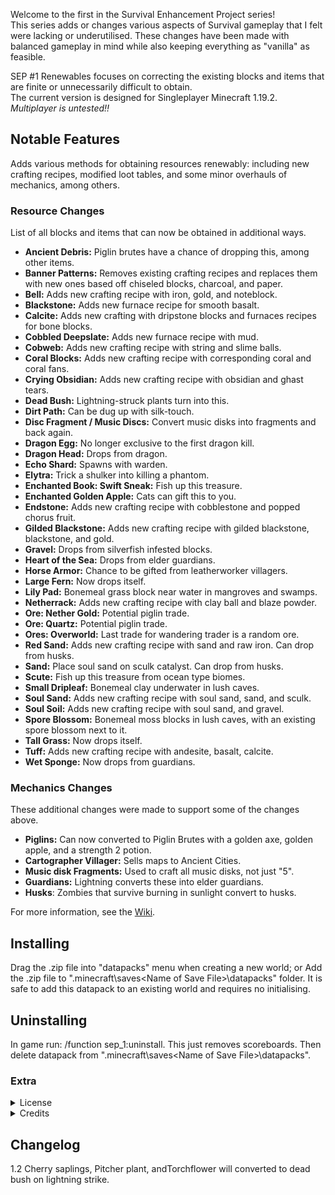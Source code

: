 Welcome to the first in the Survival Enhancement Project series!  
This series adds or changes various aspects of Survival gameplay that I felt were lacking or underutilised. These changes have been made with balanced gameplay in mind while also keeping everything as "vanilla" as feasible.

SEP #1 Renewables focuses on correcting the existing blocks and items that are finite or unnecessarily difficult to obtain.  
The current version is designed for Singleplayer Minecraft 1.19.2. _Multiplayer is untested!!_

## Notable Features
Adds various methods for obtaining resources renewably: including new crafting recipes, modified loot tables, and some minor overhauls of mechanics, among others.

### Resource Changes
List of all blocks and items that can now be obtained in additional ways.

- **Ancient Debris:** Piglin brutes have a chance of dropping this, among other items.
- **Banner Patterns:** Removes existing crafting recipes and replaces them with new ones based off chiseled blocks, charcoal, and paper.
- **Bell:** Adds new crafting recipe with iron, gold, and noteblock.
- **Blackstone:** Adds new furnace recipe for smooth basalt.
- **Calcite:** Adds new crafting with dripstone blocks and furnaces recipes for bone blocks.
- **Cobbled Deepslate:** Adds new furnace recipe with mud.
- **Cobweb:** Adds new crafting recipe with string and slime balls.
- **Coral Blocks:** Adds new crafting recipe with corresponding coral and coral fans.
- **Crying Obsidian:** Adds new crafting recipe with obsidian and ghast tears.
- **Dead Bush:** Lightning-struck plants turn into this.
- **Dirt Path:** Can be dug up with silk-touch.
- **Disc Fragment / Music Discs:** Convert music disks into fragments and back again.
- **Dragon Egg:** No longer exclusive to the first dragon kill.
- **Dragon Head:** Drops from dragon.
- **Echo Shard:** Spawns with warden.
- **Elytra:** Trick a shulker into killing a phantom.
- **Enchanted Book: Swift Sneak:** Fish up this treasure.
- **Enchanted Golden Apple:** Cats can gift this to you.
- **Endstone:** Adds new crafting recipe with cobblestone and popped chorus fruit.
- **Gilded Blackstone:** Adds new crafting recipe with gilded blackstone, blackstone, and gold.
- **Gravel:** Drops from silverfish infested blocks. 
- **Heart of the Sea:** Drops from elder guardians.
- **Horse Armor:** Chance to be gifted from leatherworker villagers.
- **Large Fern:** Now drops itself.
- **Lily Pad:** Bonemeal grass block near water in mangroves and swamps.
- **Netherrack:** Adds new crafting recipe with clay ball and blaze powder.
- **Ore: Nether Gold:** Potential piglin trade.
- **Ore: Quartz:** Potential piglin trade.
- **Ores: Overworld:** Last trade for wandering trader is a random ore.
- **Red Sand:** Adds new crafting recipe with sand and raw iron. Can drop from husks.
- **Sand:** Place soul sand on sculk catalyst. Can drop from husks.
- **Scute:** Fish up this treasure from ocean type biomes.
- **Small Dripleaf:** Bonemeal clay underwater in lush caves.
- **Soul Sand:** Adds new crafting recipe with soul sand, sand, and sculk.
- **Soul Soil:** Adds new crafting recipe with soul sand, and gravel.
- **Spore Blossom:** Bonemeal moss blocks in lush caves, with an existing spore blossom next to it.
- **Tall Grass:** Now drops itself.
- **Tuff:** Adds new crafting recipe with andesite, basalt, calcite.
- **Wet Sponge:** Now drops from guardians.

### Mechanics Changes
These additional changes were made to support some of the changes above.

 - **Piglins:** Can now converted to Piglin Brutes with a golden axe, golden apple, and a strength 2 potion.
 - **Cartographer Villager:** Sells maps to Ancient Cities.
 - **Music disk Fragments:** Used to craft all music disks, not just "5".
 - **Guardians:** Lightning converts these into elder guardians.
 - **Husks**: Zombies that survive burning in sunlight convert to husks.

For more information, see the [Wiki](https://github.com/AelveMC/SEP_1_Renewables/wiki).

## Installing
Drag the .zip file into "datapacks" menu when creating a new world; or
Add the .zip file to ".minecraft\saves\<Name of Save File>\datapacks" folder. It is safe to add this datapack to an existing world and requires no initialising.

## Uninstalling
In game run: /function sep_1:uninstall. This just removes scoreboards.
Then delete datapack from ".minecraft\saves\<Name of Save File>\datapacks".

### Extra 
<details>
<summary>License</summary>
<br>
<li>Datapack is provided as-is. Functionality may change is future as the game itself changes.
<li>Don't upload this on other sites.
<li>If you use it somewhere (i.e. server or video), please give credit.
</details>

  
<details>
<summary>Credits</summary>
<br>
<li>CloudWolf; for the detecting sky predicate. https://www.youtube.com/watch?v=FmcoixQOrS4
<li>Arcensoth: for a list of all blocks.  https://github.com/Arcensoth/mcdata/blob/master/processed/reports/registries/block/data.json
</details>

## Changelog
1.2
Cherry saplings, Pitcher plant, andTorchflower will converted to dead bush on lightning strike.
